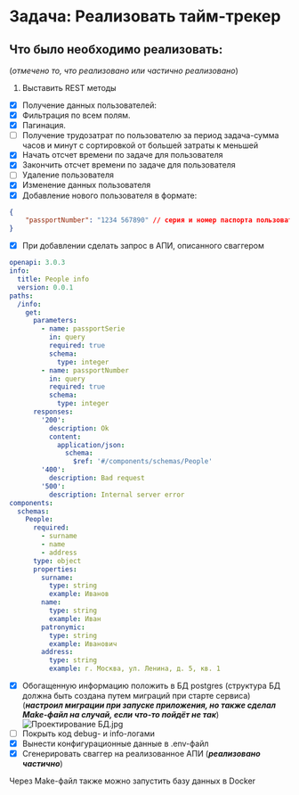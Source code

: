 # Задача: Pеализовать тайм-трекер

## Что было необходимо реализовать:

(_отмечено то, что реализовано или частично реализовано_)

1. Выставить REST методы
- [x]  Получение данных пользователей:
- [x] Фильтрация по всем полям.
- [x]   Пагинация.
- [ ]   Получение трудозатрат по пользователю за период задача-сумма часов и минут с сортировкой от большей затраты к меньшей
- [x]   Начать отсчет времени по задаче для пользователя
- [x]   Закончить отсчет времени по задаче для пользователя
- [ ]   Удаление пользователя
- [x]   Изменение данных пользователя
- [x]   Добавление нового пользователя в формате:
```json
{
	"passportNumber": "1234 567890" // серия и номер паспорта пользователя
}
```
- [x] При добавлении сделать запрос в АПИ, описанного сваггером
```yaml
openapi: 3.0.3
info:
  title: People info
  version: 0.0.1
paths:
  /info:
    get:
      parameters:
        - name: passportSerie
          in: query
          required: true
          schema:
            type: integer
        - name: passportNumber
          in: query
          required: true
          schema:
            type: integer
      responses:
        '200':
          description: Ok
          content:
            application/json:
              schema:
                $ref: '#/components/schemas/People'
        '400':
          description: Bad request
        '500':
          description: Internal server error
components:
  schemas:
    People:
      required:
        - surname
        - name
        - address
      type: object
      properties:
        surname:
          type: string
          example: Иванов
        name:
          type: string
          example: Иван
        patronymic:
          type: string
          example: Иванович
        address:
          type: string
          example: г. Москва, ул. Ленина, д. 5, кв. 1
```
- [x] Обогащенную информацию положить в БД postgres
(структура БД должна быть создана путем миграций при старте сервиса) (___настроил миграции при запуске приложения, но также сделал Make-файл на случай, если что-то пойдёт не так___)
![Проектирование БД.jpg](..%2F..%2F..%2FUsers%2F%CC%E8%F5%E0%E8%EB%2FDownloads%2F%CF%F0%EE%E5%EA%F2%E8%F0%EE%E2%E0%ED%E8%E5%20%C1%C4.jpg)
- [ ] Покрыть код debug- и info-логами
- [x] Вынести конфигурационные данные в .env-файл
- [x] Сгенерировать сваггер на реализованное АПИ (___реализовано частично___)

Через Make-файл также можно запустить базу данных в Docker